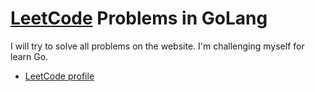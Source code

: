 # **[LeetCode](https://leetcode.com) Problems in GoLang**
I will try to solve all problems on the website. I'm challenging myself for learn Go.
* [LeetCode profile](https://leetcode.com/munkhtsol)